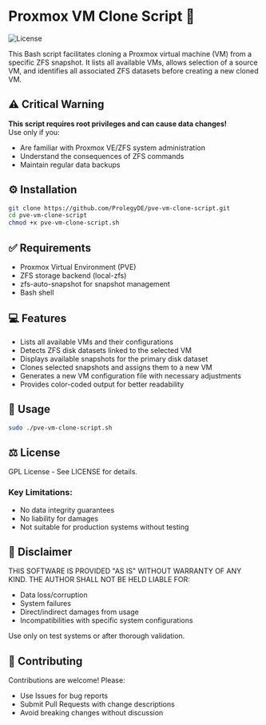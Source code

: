 

# Proxmox VM Clone Script :floppy_disk:

![License](https://img.shields.io/badge/License-GPL-green)

This Bash script facilitates cloning a Proxmox virtual machine (VM) from a specific ZFS snapshot. It lists all available VMs, allows selection of a source VM, and identifies all associated ZFS datasets before creating a new cloned VM.

## :warning: Critical Warning
**This script requires root privileges and can cause data changes!**  
Use only if you:
- Are familiar with Proxmox VE/ZFS system administration
- Understand the consequences of ZFS commands
- Maintain regular data backups

## :gear: Installation
```bash
git clone https://github.com/ProlegyDE/pve-vm-clone-script.git
cd pve-vm-clone-script
chmod +x pve-vm-clone-script.sh
```

## :white_check_mark: Requirements
- Proxmox Virtual Environment (PVE)
- ZFS storage backend (local-zfs)
- zfs-auto-snapshot for snapshot management
- Bash shell

## :computer: Features
- Lists all available VMs and their configurations
- Detects ZFS disk datasets linked to the selected VM
- Displays available snapshots for the primary disk dataset
- Clones selected snapshots and assigns them to a new VM
- Generates a new VM configuration file with necessary adjustments
- Provides color-coded output for better readability

## :rocket: Usage
```bash
sudo ./pve-vm-clone-script.sh
```

## :balance_scale: License
GPL License - See LICENSE for details.

### Key Limitations:
- No data integrity guarantees
- No liability for damages
- Not suitable for production systems without testing

## :page_facing_up: Disclaimer
THIS SOFTWARE IS PROVIDED "AS IS" WITHOUT WARRANTY OF ANY KIND. THE AUTHOR SHALL NOT BE HELD LIABLE FOR:
- Data loss/corruption
- System failures
- Direct/indirect damages from usage
- Incompatibilities with specific system configurations

Use only on test systems or after thorough validation.

## :handshake: Contributing
Contributions are welcome! Please:
- Use Issues for bug reports
- Submit Pull Requests with change descriptions
- Avoid breaking changes without discussion
